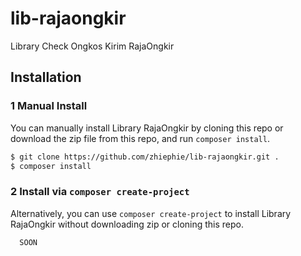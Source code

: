 # lib-rajaongkir
Library Check Ongkos Kirim RajaOngkir

## Installation

### 1 Manual Install

You can manually install Library RajaOngkir by cloning this repo or download the zip file from this repo, and run `composer install`.
``` bash
$ git clone https://github.com/zhiephie/lib-rajaongkir.git .
$ composer install
```

### 2 Install via `composer create-project`

Alternatively, you can use `composer create-project` to install Library RajaOngkir without downloading zip or cloning this repo.

``` bash 
  SOON
```
